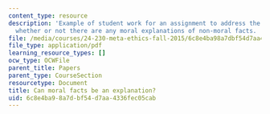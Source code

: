 ```yaml
---
content_type: resource
description: 'Example of student work for an assignment to address the question of
  whether or not there are any moral explanations of non-moral facts. '
file: /media/courses/24-230-meta-ethics-fall-2015/6c8e4ba98a7dbf54d7aa4336fec05cab_MIT24_230F15_Paper1.pdf
file_type: application/pdf
learning_resource_types: []
ocw_type: OCWFile
parent_title: Papers
parent_type: CourseSection
resourcetype: Document
title: Can moral facts be an explanation?
uid: 6c8e4ba9-8a7d-bf54-d7aa-4336fec05cab
---
```

